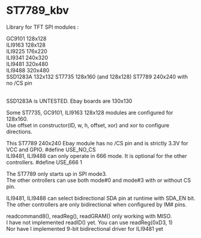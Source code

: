 # ST7789_kbv
Library for TFT SPI modules :

GC9101   128x128  
ILI9163  128x128  
ILI9225  176x220  
ILI9341  240x320  
ILI9481  320x480  
ILI9488  320x480  
SSD1283A 132x132 
ST7735   128x160 (and 128x128) 
ST7789   240x240 with no /CS pin  
<br />

SSD1283A is UNTESTED.   Ebay boards are 130x130

Some ST7735, GC9101, ILI9163 128x128 modules are configured for 128x160.     
Use offset in constructor(ID, w, h, offset, xor) and xor to configure directions.  

This ST7789 240x240 Ebay module has no /CS pin and is strictly 3.3V for VCC and GPIO.  #define USE_NO_CS  
ILI9481, ILI9488 can only operate in 666 mode.   It is optional for the other controllers.   #define USE_666 1  

The ST7789 only starts up in SPI mode3.  
The other ontrollers can use both mode#0 and mode#3 with or without CS pin.  

ILI9481, ILI9488 can select bidirectional SDA pin at runtime with SDA_EN bit.    
The other controllers are only bidirectional when configured by IM# pins.  

readcommand8(), readReg(), readGRAM() only working with MISO.  
I have not implemented readID() yet.  You can use readReg(0xD3, 1)  
Nor have I implemented 9-bit bidirectional driver for ILI9481 yet  
